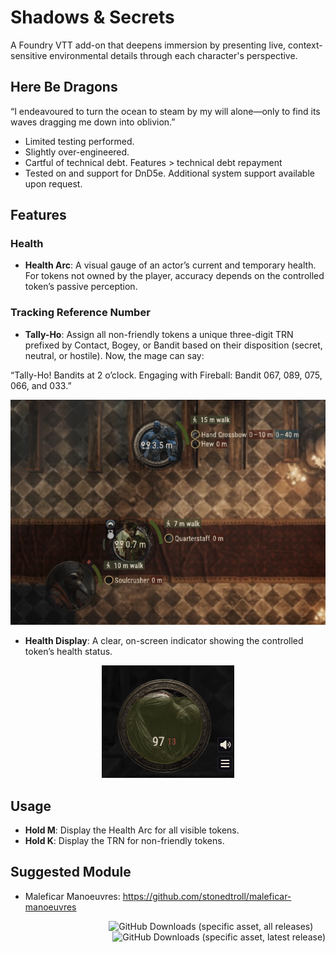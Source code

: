 # Shadows & Secrets

A Foundry VTT add-on that deepens immersion by presenting live, context-sensitive environmental details through each character's perspective.

## Here Be Dragons

“I endeavoured to turn the ocean to steam by my will alone—only to find its waves dragging me down into oblivion.”

- Limited testing performed.
- Slightly over-engineered.
- Cartful of technical debt. Features > technical debt repayment
- Tested on and support for DnD5e. Additional system support available upon request.

## Features

### Health
- **Health Arc**: A visual gauge of an actor’s current and temporary health. For tokens not owned by the player, accuracy depends on the controlled token’s passive perception.

### Tracking Reference Number
- **Tally-Ho**: Assign all non-friendly tokens a unique three-digit TRN prefixed by Contact, Bogey, or Bandit based on their disposition (secret, neutral, or hostile). Now, the mage can say:
  
“Tally-Ho! Bandits at 2 o’clock. Engaging with Fireball: Bandit 067, 089, 075, 066, and 033.”

<p align=center>
    <img alt="Health Arc" src="assets/images/documentation/health-arc.png" />
</p>

- **Health Display**: A clear, on-screen indicator showing the controlled token’s health status.

<p align=center>
    <img alt="Health Display" src="assets/images/documentation/health-display.png" />
</p>

## Usage
- **Hold M**: Display the Health Arc for all visible tokens.
- **Hold K**: Display the TRN for non-friendly tokens.

## Suggested Module
- Maleficar Manoeuvres: https://github.com/stonedtroll/maleficar-manoeuvres

<p align=right>
    <img  alt="GitHub Downloads (specific asset, all releases)" src="https://img.shields.io/github/downloads/stonedtroll/shadows-and-secrets/module.zip?style=for-the-badge&labelColor=2A2D34&color=8C2E2E">&nbsp;&nbsp;&nbsp;&nbsp;&nbsp;<img alt="GitHub Downloads (specific asset, latest release)" src="https://img.shields.io/github/downloads/stonedtroll/shadows-and-secrets/latest/module.zip?style=for-the-badge&labelColor=2A2D34&color=D97D26">
</p>

